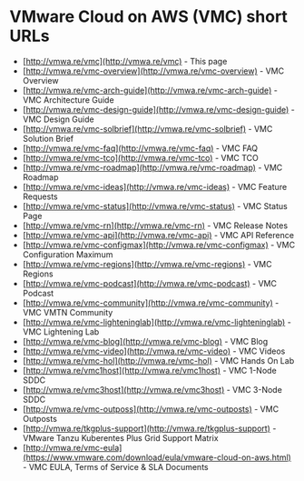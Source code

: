 # VMware Cloud on AWS (VMC) short URLs

* [http://vmwa.re/vmc](http://vmwa.re/vmc) - This page
* [http://vmwa.re/vmc-overview](http://vmwa.re/vmc-overview) - VMC Overview
* [http://vmwa.re/vmc-arch-guide](http://vmwa.re/vmc-arch-guide) - VMC Architecture Guide
* [http://vmwa.re/vmc-design-guide](http://vmwa.re/vmc-design-guide) - VMC Design Guide
* [http://vmwa.re/vmc-solbrief](http://vmwa.re/vmc-solbrief) - VMC Solution Brief
* [http://vmwa.re/vmc-faq](http://vmwa.re/vmc-faq) - VMC FAQ
* [http://vmwa.re/vmc-tco](http://vmwa.re/vmc-tco) - VMC TCO
* [http://vmwa.re/vmc-roadmap](http://vmwa.re/vmc-roadmap) - VMC Roadmap
* [http://vmwa.re/vmc-ideas](http://vmwa.re/vmc-ideas) - VMC Feature Requests
* [http://vmwa.re/vmc-status](http://vmwa.re/vmc-status) - VMC Status Page
* [http://vmwa.re/vmc-rn](http://vmwa.re/vmc-rn) - VMC Release Notes
* [http://vmwa.re/vmc-api](http://vmwa.re/vmc-api) - VMC API Reference
* [http://vmwa.re/vmc-configmax](http://vmwa.re/vmc-configmax) - VMC Configuration Maximum
* [http://vmwa.re/vmc-regions](http://vmwa.re/vmc-regions) - VMC Regions
* [http://vmwa.re/vmc-podcast](http://vmwa.re/vmc-podcast) - VMC Podcast
* [http://vmwa.re/vmc-community](http://vmwa.re/vmc-community) - VMC VMTN Community
* [http://vmwa.re/vmc-lighteninglab](http://vmwa.re/vmc-lighteninglab) - VMC Lightening Lab
* [http://vmwa.re/vmc-blog](http://vmwa.re/vmc-blog) - VMC Blog
* [http://vmwa.re/vmc-video](http://vmwa.re/vmc-video) - VMC Videos
* [http://vmwa.re/vmc-hol](http://vmwa.re/vmc-hol) - VMC Hands On Lab
* [http://vmwa.re/vmc1host](http://vmwa.re/vmc1host) - VMC 1-Node SDDC
* [http://vmwa.re/vmc3host](http://vmwa.re/vmc3host) - VMC 3-Node SDDC
* [http://vmwa.re/vmc-outposs](http://vmwa.re/vmc-outposts) - VMC Outposts
* [http://vmwa.re/tkgplus-support](http://vmwa.re/tkgplus-support) - VMware Tanzu Kuberentes Plus Grid Support Matrix
* [http://vmwa.re/vmc-eula](https://www.vmware.com/download/eula/vmware-cloud-on-aws.html) - VMC EULA, Terms of Service & SLA Documents
